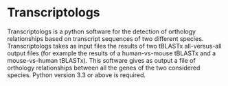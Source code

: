 # Transcriptologs
Transcriptologs is a python software for the detection of orthology relationships based on transcript sequences of two different species.
Transcriptologs takes as input files the results of two tBLASTx all-versus-all output files (for example the results of a human-vs-mouse
tBLASTx and a mouse-vs-human tBLASTx). This software gives as output a file of orthology relationships between all the genes of the two
considered species.
Python version 3.3 or above is required.
